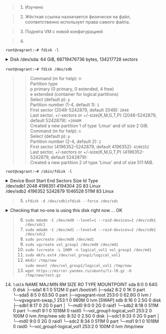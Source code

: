 > 1. Изучено

> 2. Жёсткая ссылка назначается физически на файл, соответственно использует права самого файла. 

> 3. Поднята VM с новой конфигурацией

> 4. 
`root@vagrant:~# fdisk -l`<br>
<details>   
<summary>Disk /dev/sda: 64 GiB, 68719476736 bytes, 134217728 sectors</summary>
<p><i>
Disk model: VBOX HARDDISK <br>
Units: sectors of 1 * 512 = 512 bytes <br>
Sector size (logical/physical): 512 bytes / 512 bytes <br>
I/O size (minimum/optimal): 512 bytes / 512 bytes <br>
Disklabel type: dos <br>
Disk identifier: 0x3f94c461 <br>
 <br>
Device     Boot   Start       End   Sectors  Size Id Type <br>
/dev/sda1  *       2048   1050623   1048576  512M  b W95 FAT32 <br>
/dev/sda2       1052670 134215679 133163010 63.5G  5 Extended <br>
/dev/sda5       1052672 134215679 133163008 63.5G 8e Linux LVM <br>
 <br>
 <br>
Disk /dev/sdb: 2.51 GiB, 2684354560 bytes, 5242880 sectors <br>
Disk model: VBOX HARDDISK <br>
Units: sectors of 1 * 512 = 512 bytes <br>
Sector size (logical/physical): 512 bytes / 512 bytes <br>
I/O size (minimum/optimal): 512 bytes / 512 bytes <br>
 <br>

Disk /dev/sdc: 2.51 GiB, 2684354560 bytes, 5242880 sectors <br>
Disk model: VBOX HARDDISK <br>
Units: sectors of 1 * 512 = 512 bytes <br>
Sector size (logical/physical): 512 bytes / 512 bytes <br>
I/O size (minimum/optimal): 512 bytes / 512 bytes</i></details><br>
`root@vagrant:~# fdisk /dev/sdb` <br>
>>Command (m for help): n <br>
>>Partition type <br>
>>   p   primary (0 primary, 0 extended, 4 free) <br>
>>   e   extended (container for logical partitions) <br>
>>Select (default p): `p` <br>
>>Partition number (1-4, default 1): `1` <br>
>>First sector (2048-5242879, default 2048): `2048` <br>
>>Last sector, +/-sectors or +/-size{K,M,G,T,P} (2048-5242879, default 5242879): `+2048M` <br>
>>Created a new partition 1 of type 'Linux' and of size 2 GiB. <br>
>>Command (m for help): `n` <br>
>>Select (default p): `p` <br>
>>Partition number (2-4, default 2): `2` <br>
>>First sector (4196352-5242879, default 4196352): `4196352` <br>
>>Last sector, +/-sectors or +/-size{K,M,G,T,P} (4196352-5242879, default 5242879): ` ` <br>
>>Created a new partition 2 of type 'Linux' and of size 511 MiB. <br>

`root@vagrant:~# /sbin/fdisk -l`
<details>   
    <summary>
    Device     Boot   Start     End Sectors  Size Id Type <br>
    /dev/sdb1          2048 4196351 4194304    2G 83 Linux <br>
    /dev/sdb2       4196352 5242879 1046528  511M 83 Linux <br>
    </summary>
<p>
Disk /dev/sda: 64 GiB, 68719476736 bytes, 134217728 sectors <br>
Disk model: VBOX HARDDISK <br>
Units: sectors of 1 * 512 = 512 bytes <br>
Sector size (logical/physical): 512 bytes / 512 bytes <br>
I/O size (minimum/optimal): 512 bytes / 512 bytes <br>
Disklabel type: dos <br>
Disk identifier: 0x3f94c461 <br>
 <br>
Device     Boot   Start       End   Sectors  Size Id Type <br>
/dev/sda1  *       2048   1050623   1048576  512M  b W95 FAT32 <br>
/dev/sda2       1052670 134215679 133163010 63.5G  5 Extended <br>
/dev/sda5       1052672 134215679 133163008 63.5G 8e Linux LVM <br>
 <br>
 <br>
Disk /dev/sdb: 2.51 GiB, 2684354560 bytes, 5242880 sectors <br>
Disk model: VBOX HARDDISK <br>
Units: sectors of 1 * 512 = 512 bytes <br>
Sector size (logical/physical): 512 bytes / 512 bytes <br>
I/O size (minimum/optimal): 512 bytes / 512 bytes <br>
Disklabel type: dos <br>
Disk identifier: 0x8fe54f9a <br>
 <br>
Device     Boot   Start     End Sectors  Size Id Type <br>
/dev/sdb1          2048 4196351 4194304    2G 83 Linux <br>
/dev/sdb2       4196352 5242879 1046528  511M 83 Linux <br>
</p></details>

> 5. `sfdisk -d /dev/sdb|sfdisk --force /dev/sdc`
<details> <summary>Checking that no-one is using this disk right now ... OK</summary><br>
<br>
Disk /dev/sdc: 2.51 GiB, 2684354560 bytes, 5242880 sectors<br>
Disk model: VBOX HARDDISK<br>
Units: sectors of 1 * 512 = 512 bytes<br>
Sector size (logical/physical): 512 bytes / 512 bytes<br>
I/O size (minimum/optimal): 512 bytes / 512 bytes<br>
<br>
>>> Script header accepted.<br>
>>> Script header accepted.<br>
>>> Script header accepted.<br>
>>> Script header accepted.<br>
>>> Created a new DOS disklabel with disk identifier 0x8fe54f9a.<br>
/dev/sdc1: Created a new partition 1 of type 'Linux' and of size 2 GiB.<br>
/dev/sdc2: Created a new partition 2 of type 'Linux' and of size 511 MiB.<br>
/dev/sdc3: Done.<br>
<br>
New situation:<br>
Disklabel type: dos<br>
Disk identifier: 0x8fe54f9a<br>
Device     Boot   Start     End Sectors  Size Id Type<br>
/dev/sdc1          2048 4196351 4194304    2G 83 Linux<br>
/dev/sdc2       4196352 5242879 1046528  511M 83 Linux<br>
<br>
The partition table has been altered.<br>
Calling ioctl() to re-read partition table.<br>
Syncing disks.<br>
</details> 

> 6. `sudo mdadm -C /dev/md0 --level=1 --raid-devices=2 /dev/sdb1 /dev/sdc1`
> 7. `sudo mdadm -C /dev/md1 --level=0 --raid-devices=2 /dev/sdb2 /dev/sdc2`
> 8. `sudo pvcreate /dev/md0 /dev/md1`
> 9. `sudo vgcreate vol_group1 /dev/md0 /dev/md1`
> 10. `sudo lvcreate -L 100M -n logical_vol1 vol_group1 /dev/md1`
> 11. `sudo mkfs.ext4 /dev/vol_group1/logical_vol1`
> 12. `mkdir /tmp/new`<br>
`sudo mount /dev/vol_group1/logical_vol1 /tmp/new`
> 13. `wget https://mirror.yandex.ru/ubuntu/ls-lR.gz -O /tmp/new/test.gz`

14. `lsblk`
NAME                          MAJ:MIN RM  SIZE RO TYPE  MOUNTPOINT
sda                             8:0    0   64G  0 disk
├─sda1                          8:1    0  512M  0 part  /boot/efi
├─sda2                          8:2    0    1K  0 part
└─sda5                          8:5    0 63.5G  0 part
  ├─vgvagrant-root            253:0    0 62.6G  0 lvm   /
  └─vgvagrant-swap_1          253:1    0  980M  0 lvm   [SWAP]
sdb                             8:16   0  2.5G  0 disk
├─sdb1                          8:17   0    2G  0 part
│ └─md0                         9:0    0    2G  0 raid1
└─sdb2                          8:18   0  511M  0 part
  └─md1                         9:1    0 1018M  0 raid0
    └─vol_group1-logical_vol1 253:2    0  100M  0 lvm   /tmp/new
sdc                             8:32   0  2.5G  0 disk
├─sdc1                          8:33   0    2G  0 part
│ └─md0                         9:0    0    2G  0 raid1
└─sdc2                          8:34   0  511M  0 part
  └─md1                         9:1    0 1018M  0 raid0
    └─vol_group1-logical_vol1 253:2    0  100M  0 lvm   /tmp/new
    
